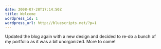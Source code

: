 ```yaml
---
date: 2008-07-28T17:14:50Z
title: Welcome
wordpress_id: 1
wordpress_url: http://bluescripts.net/?p=1
---
```


Updated the blog again with a new design and decided to re-do a bunch of my portfolio as it was a bit unorganized. More to come!
